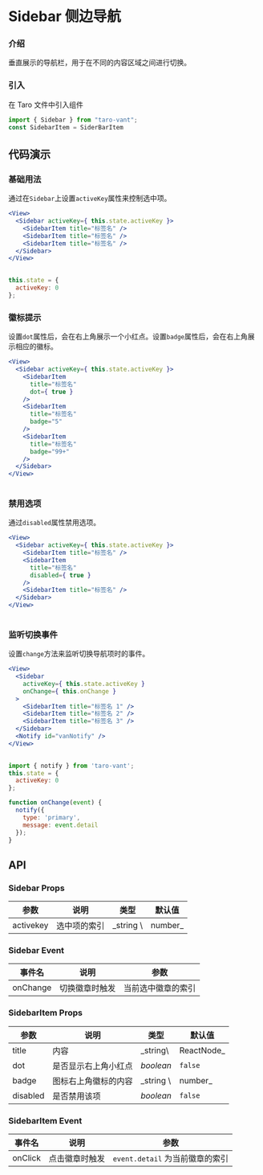 # Sidebar 侧边导航

### 介绍

垂直展示的导航栏，用于在不同的内容区域之间进行切换。

### 引入

在 Taro 文件中引入组件

```js
import { Sidebar } from "taro-vant";
const SidebarItem = SiderBarItem
```

## 代码演示

### 基础用法

通过在`Sidebar`上设置`activeKey`属性来控制选中项。

```jsx
<View>
  <Sidebar activeKey={ this.state.activeKey }>
    <SidebarItem title="标签名" />
    <SidebarItem title="标签名" />
    <SidebarItem title="标签名" />
  </Sidebar>
</View>
 
```

```js
this.state = {
  activeKey: 0
}; 
```

### 徽标提示

设置`dot`属性后，会在右上角展示一个小红点。设置`badge`属性后，会在右上角展示相应的徽标。

```jsx
<View>
  <Sidebar activeKey={ this.state.activeKey }>
    <SidebarItem
      title="标签名"
      dot={ true }
    />
    <SidebarItem
      title="标签名"
      badge="5"
    />
    <SidebarItem
      title="标签名"
      badge="99+"
    />
  </Sidebar>
</View>
 
```

### 禁用选项

通过`disabled`属性禁用选项。

```jsx
<View>
  <Sidebar activeKey={ this.state.activeKey }>
    <SidebarItem title="标签名" />
    <SidebarItem
      title="标签名"
      disabled={ true }
    />
    <SidebarItem title="标签名" />
  </Sidebar>
</View>
 
```

### 监听切换事件

设置`change`方法来监听切换导航项时的事件。

```jsx
<View>
  <Sidebar
    activeKey={ this.state.activeKey }
    onChange={ this.onChange }
  >
    <SidebarItem title="标签名 1" />
    <SidebarItem title="标签名 2" />
    <SidebarItem title="标签名 3" />
  </Sidebar>
  <Notify id="vanNotify" />
</View>
 
```

```js
import { notify } from 'taro-vant';
this.state = {
  activeKey: 0
};

function onChange(event) {
  notify({
    type: 'primary',
    message: event.detail
  });
} 
```

## API

### Sidebar Props

| 参数        | 说明     | 类型        | 默认值     |
|-----------|--------|-----------|---------|
| activekey | 选中项的索引 | _string \ | number_ | `0`    |

### Sidebar Event

| 事件名      | 说明      | 参数        |
|----------|---------|-----------|
| onChange | 切换徽章时触发 | 当前选中徽章的索引 |


### SidebarItem Props

| 参数       | 说明         | 类型        | 默认值        |
|----------|------------|-----------|------------|
| title    | 内容         | _string\  | ReactNode_ | `''` |
| dot      | 是否显示右上角小红点 | _boolean_ | `false`    |
| badge    | 图标右上角徽标的内容 | _string \ | number_    | `''` |
| disabled | 是否禁用该项     | _boolean_ | `false`    |



### SidebarItem Event

| 事件名     | 说明      | 参数                      |
|---------|---------|-------------------------|
| onClick | 点击徽章时触发 | `event.detail` 为当前徽章的索引 |

